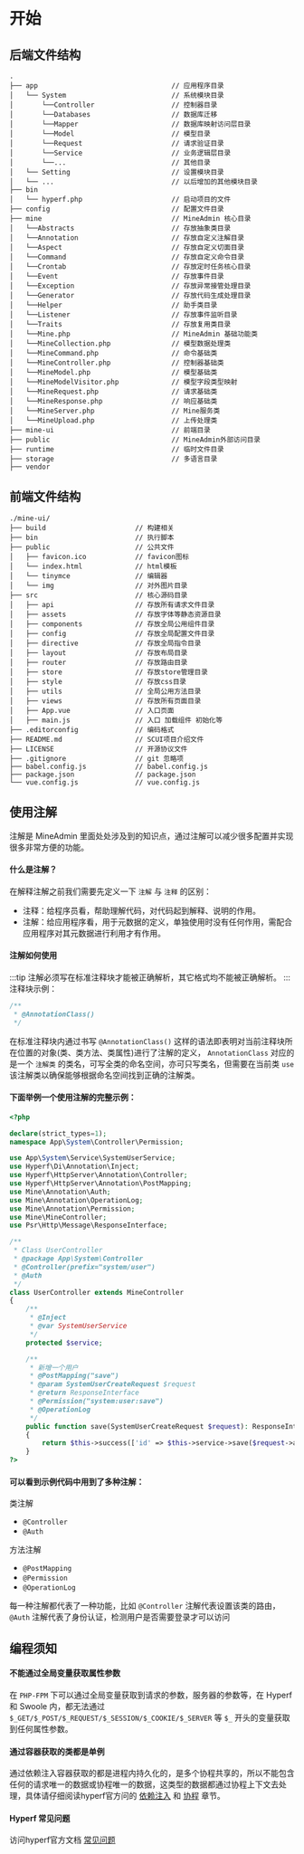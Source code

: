 # 开始
## 后端文件结构
```shell
.     
├── app                                 // 应用程序目录
│   └── System                          // 系统模块目录
│       └──Controller                   // 控制器目录
│       └──Databases                    // 数据库迁移
│       └──Mapper                       // 数据库映射访问层目录
│       └──Model                        // 模型目录
│       └──Request                      // 请求验证目录
│       └──Service                      // 业务逻辑层目录
│       └──...                          // 其他目录
│   └── Setting                         // 设置模块目录
│   └── ...                             // 以后增加的其他模块目录
├── bin                                 
│   └── hyperf.php                      // 启动项目的文件
├── config                              // 配置文件目录
├── mine                                // MineAdmin 核心目录
│   └──Abstracts                        // 存放抽象类目录
│   └──Annotation                       // 存放自定义注解目录
│   └──Aspect                           // 存放自定义切面目录
│   └──Command                          // 存放自定义命令目录
│   └──Crontab                          // 存放定时任务核心目录
│   └──Event                            // 存放事件目录
│   └──Exception                        // 存放异常接管处理目录
│   └──Generator                        // 存放代码生成处理目录
│   └──Helper                           // 助手类目录
│   └──Listener                         // 存放事件监听目录
│   └──Traits                           // 存放复用类目录
│   └──Mine.php                         // MineAdmin 基础功能类
│   └──MineCollection.php               // 模型数据处理类
│   └──MineCommand.php                  // 命令基础类
│   └──MineController.php               // 控制器基础类
│   └──MineModel.php                    // 模型基础类
│   └──MineModelVisitor.php             // 模型字段类型映射
│   └──MineRequest.php                  // 请求基础类
│   └──MineResponse.php                 // 响应基础类
│   └──MineServer.php                   // Mine服务类
│   └──MineUpload.php                   // 上传处理类
├── mine-ui                             // 前端目录
├── public                              // MineAdmin外部访问目录
├── runtime                             // 临时文件目录
├── storage                             // 多语言目录  
├── vendor
```

## 前端文件结构
```shell
./mine-ui/
├── build                      // 构建相关  
├── bin                        // 执行脚本
├── public                     // 公共文件
│   ├── favicon.ico            // favicon图标
│   └── index.html             // html模板
│   └── tinymce                // 编辑器
│   └── img                    // 对外图片目录
├── src                        // 核心源码目录
│   ├── api                    // 存放所有请求文件目录
│   ├── assets                 // 存放字体等静态资源目录
│   ├── components             // 存放全局公用组件目录
│   ├── config                 // 存放全局配置文件目录
│   ├── directive              // 存放全局指令目录
│   ├── layout                 // 存放布局目录
│   ├── router                 // 存放路由目录
│   ├── store                  // 存放store管理目录
│   ├── style                  // 存放css目录
│   ├── utils                  // 全局公用方法目录
│   ├── views                  // 存放所有页面目录
│   ├── App.vue                // 入口页面
│   ├── main.js                // 入口 加载组件 初始化等
├── .editorconfig              // 编码格式
├── README.md                  // SCUI项目介绍文件
├── LICENSE                    // 开源协议文件
├── .gitignore                 // git 忽略项
├── babel.config.js            // babel.config.js
├── package.json               // package.json
└── vue.config.js              // vue.config.js
```


## 使用注解
注解是 MineAdmin 里面处处涉及到的知识点，通过注解可以减少很多配置并实现很多非常方便的功能。

#### 什么是注解？
在解释注解之前我们需要先定义一下 `注解` 与 `注释` 的区别：
- 注释：给程序员看，帮助理解代码，对代码起到解释、说明的作用。
- 注解：给应用程序看，用于元数据的定义，单独使用时没有任何作用，需配合应用程序对其元数据进行利用才有作用。

#### 注解如何使用
:::tip
注解必须写在标准注释块才能被正确解析，其它格式均不能被正确解析。
:::
注释块示例：
```php
/**
 * @AnnotationClass()
 */
```

在标准注释块内通过书写 `@AnnotationClass()` 这样的语法即表明对当前注释块所在位置的对象(类、类方法、类属性)进行了注解的定义， `AnnotationClass` 对应的是一个 `注解类` 的类名，可写全类的命名空间，亦可只写类名，但需要在当前类 `use` 该注解类以确保能够根据命名空间找到正确的注解类。

#### 下面举例一个使用注解的完整示例：

```php
<?php

declare(strict_types=1);
namespace App\System\Controller\Permission;

use App\System\Service\SystemUserService;
use Hyperf\Di\Annotation\Inject;
use Hyperf\HttpServer\Annotation\Controller;
use Hyperf\HttpServer\Annotation\PostMapping;
use Mine\Annotation\Auth;
use Mine\Annotation\OperationLog;
use Mine\Annotation\Permission;
use Mine\MineController;
use Psr\Http\Message\ResponseInterface;

/**
 * Class UserController
 * @package App\System\Controller
 * @Controller(prefix="system/user")
 * @Auth
 */
class UserController extends MineController
{
    /**
     * @Inject
     * @var SystemUserService
     */
    protected $service;

    /**
     * 新增一个用户
     * @PostMapping("save")
     * @param SystemUserCreateRequest $request
     * @return ResponseInterface
     * @Permission("system:user:save")
     * @OperationLog
     */
    public function save(SystemUserCreateRequest $request): ResponseInterface
    {
        return $this->success(['id' => $this->service->save($request->all())]);
    }
?>
```

#### 可以看到示例代码中用到了多种注解：
类注解
- `@Controller`
- `@Auth`

方法注解
- `@PostMapping`
- `@Permission`
- `@OperationLog`

每一种注解都代表了一种功能，比如 `@Controller` 注解代表设置该类的路由，`@Auth` 注解代表了身份认证，检测用户是否需要登录才可以访问




## 编程须知

#### 不能通过全局变量获取属性参数
在 `PHP-FPM` 下可以通过全局变量获取到请求的参数，服务器的参数等，在 Hyperf 和 Swoole 内，都无法通过 `$_GET/$_POST/$_REQUEST/$_SESSION/$_COOKIE/$_SERVER` 等 `$_` 开头的变量获取到任何属性参数。

#### 通过容器获取的类都是单例
通过依赖注入容器获取的都是进程内持久化的，是多个协程共享的，所以不能包含任何的请求唯一的数据或协程唯一的数据，这类型的数据都通过协程上下文去处理，具体请仔细阅读hyperf官方问的 <a href="https://hyperf.wiki/2.2/#/zh-cn/di" target="_blank">依赖注入</a> 和 <a href="https://hyperf.wiki/2.2/#/zh-cn/coroutine" target="_blank">协程</a> 章节。

#### Hyperf 常见问题
访问hyperf官方文档 <a href="https://hyperf.wiki/2.2/#/zh-cn/quick-start/questions" target="_blank">常见问题</a>